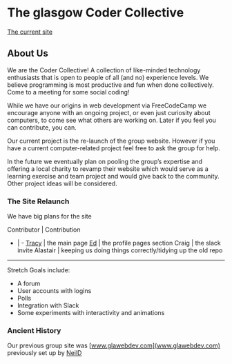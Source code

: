 # The glasgow Coder Collective

[The current site](https://glasgowcodercollective.github.io/)

## About   Us

We are the Coder Collective! A collection of like-minded technology enthusiasts that is open to people of all (and no) experience levels. We believe programming is most productive and fun when done collectively. Come to a meeting for some social coding!

While we have our origins in web development via FreeCodeCamp we encourage anyone with an ongoing project, or even just curiosity about computers, to come see what others are working on. Later if you feel you can contribute, you can.

Our current project is the re-launch of the group website. However if you have a current computer-related project feel free to ask the group for help.

In the future we eventually plan on pooling the group’s expertise and offering a local charity to revamp their website which would serve as a learning exercise and team project and would give back to the community. Other project ideas will be considered.


### The Site Relaunch

We have big plans for the site

Contributor | Contribution
- | -
[Tracy](https://github.com/verde79) | the main page
[Ed](https://github.com/L3gomancer) | the profile pages section
Craig | the slack invite
Alastair | keeping us doing things correctly/tidying up the old repo


---
Stretch Goals include:
- A forum
- User accounts with logins
- Polls
- Integration with Slack
- Some experiments with interactivity and animations



### Ancient History

Our previous group site was [www.glawebdev.com](www.glawebdev.com)
previously set up by [NeilD](https://github.com/neildocherty)
